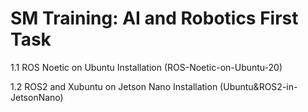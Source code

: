# SM Training: AI and Robotics First Task

 1.1 ROS Noetic on Ubuntu Installation (ROS-Noetic-on-Ubuntu-20)

 1.2 ROS2 and Xubuntu on Jetson Nano Installation (Ubuntu&ROS2-in-JetsonNano)

